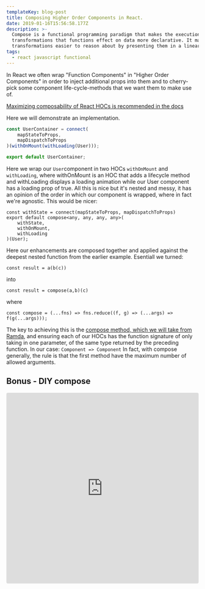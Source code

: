 ```yaml
---
templateKey: blog-post
title: Composing Higher Order Components in React.
date: 2019-01-16T15:56:58.177Z
description: >-
  Compose is a functional programming paradigm that makes the execution of the
  transformations that functions effect on data more declarative. It makes these
  transformations easier to reason about by presenting them in a linear way. 
tags:
  - react javascript functional
---
```

In React we often wrap "Function Components" in "Higher Order Components" in order to inject additional props into them and to cherry-pick some component life-cycle-methods that we want them to make use of.

[Maximizing composability of React HOCs is recommended in the docs](https://reactjs.org/docs/higher-order-components.html#convention-maximizing-composability)

Here we will demonstrate an implementation.

```js
const UserContainer = connect(
    mapStateToProps,
    mapDispatchToProps
)(withOnMount(withLoading(User)));

export default UserContainer;
```

Here we wrap our `User`component in two HOCs `withOnMount` and `withLoading`, where withOnMount is an HOC that adds a lifecycle method and withLoading displays a loading animation while our User component has a loading prop of true. All this is nice but it's nested and messy, it has an opinion of the order in which our component is wrapped, where in fact we're agnostic. This would be nicer:

```
const withState = connect(mapStateToProps, mapDispatchToProps)
export default compose<any, any, any, any>(
    withState,
    withOnMount,
    withLoading
)(User);
```
Here our enhancements are composed together and applied against the deepest nested function from the earlier example. Esentiall we turned: 

```
const result = a(b(c))
```
into
```
const result = compose(a,b)(c)
```
where
```
const compose = (...fns) => fns.reduce((f, g) => (...args) => f(g(...args)));

```

The key to achieving this is the [compose method, which we will take from Ramda](https://ramdajs.com/docs/#compose), and ensuring each of our HOCs has the function signature of only taking in one parameter, of the same type returned by the preceding function. In our case:
`Component => Component` In fact, with compose generally, the rule is that the first method have the maximum number of allowed arguments.


## Bonus - DIY compose

<iframe src="https://codesandbox.io/embed/815862qxz0" style="width:100%; height:500px; border:0; border-radius: 4px; overflow:hidden;" sandbox="allow-modals allow-forms allow-popups allow-scripts allow-same-origin"></iframe>
